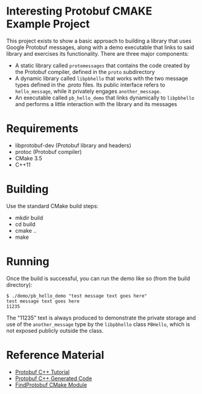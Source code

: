 Interesting Protobuf CMAKE Example Project
==========================================

This project exists to show a basic approach to building a library that uses Google Protobuf messages, along with a
demo executable that links to said library and exercises its functionality. There are three major components:

- A static library called `protomessages` that contains the code created by the Protobuf compiler, defined in the
  `proto` subdirectory
- A dynamic library called `libpbhello` that works with the two message types defined in the .proto files. Its public
  interface refers to `hello_message`, while it privately engages `another_message`.
- An executable called `pb_hello_demo` that links dynamically to `libpbhello` and performs a little interaction with
  the library and its messages

Requirements
============

- libprotobuf-dev (Protobuf library and headers)
- protoc (Protobuf compiler)
- CMake 3.5
- C++11

Building
========

Use the standard CMake build steps:

- mkdir build
- cd build
- cmake ..
- make

Running
=======

Once the build is successful, you can run the demo like so (from the build directory):

    $ ./demo/pb_hello_demo "test message text goes here"
    test message text goes here
    11235

The "11235" text is always produced to demonstrate the private storage and use of the `another_message` type by the
`libpbhello` class `PBHello`, which is not exposed publicly outside the class.

Reference Material
==================

- [Protobuf C++ Tutorial](https://developers.google.com/protocol-buffers/docs/cpptutorial)
- [Protobuf C++ Generated Code](https://developers.google.com/protocol-buffers/docs/reference/cpp-generated)
- [FindProtobuf CMake Module](https://cmake.org/cmake/help/latest/module/FindProtobuf.html)

